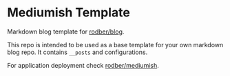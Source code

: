 # Mediumish Template

Markdown blog template for [rodber/blog](https://github.com/rodber/blog).

This repo is intended to be used as a base template for your own markdown blog repo. It contains `__posts` and configurations.

For application deployment check [rodber/mediumish](https://github.com/rodber/mediumish).
